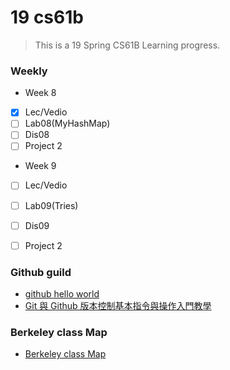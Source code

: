 # 19 cs61b

> This is a 19 Spring CS61B Learning progress. 

### Weekly

* Week 8
 - [x] Lec/Vedio
 - [ ] Lab08(MyHashMap)
 - [ ] Dis08
 - [ ] Project 2
 
 * Week 9
 - [ ] Lec/Vedio
 - [ ] Lab09(Tries)
 - [ ] Dis09
 - [ ] Project 2
 
 
 
 
 ### Github guild
 
 * [github hello world](https://guides.github.com/activities/hello-world/)
 * [Git 與 Github 版本控制基本指令與操作入門教學](https://blog.techbridge.cc/2018/01/17/learning-programming-and-coding-with-python-git-and-github-tutorial/)
 
 
 ### Berkeley class Map
 
 * [Berkeley class Map](https://hkn.eecs.berkeley.edu/courseguides)
